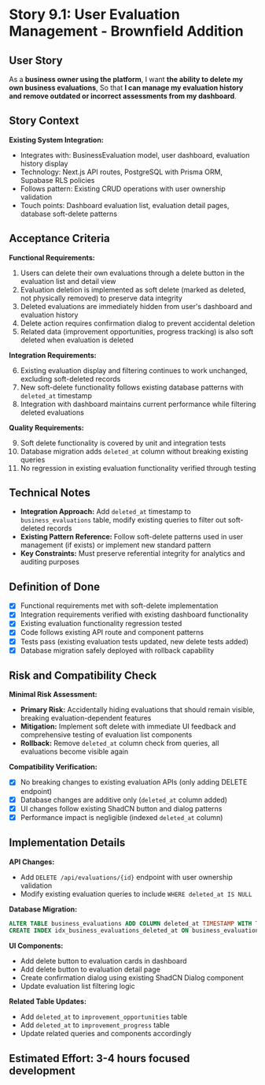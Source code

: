 # Story 9.1: User Evaluation Management - Brownfield Addition

## User Story

As a **business owner using the platform**,
I want **the ability to delete my own business evaluations**,
So that **I can manage my evaluation history and remove outdated or incorrect assessments from my dashboard**.

## Story Context

**Existing System Integration:**

- Integrates with: BusinessEvaluation model, user dashboard, evaluation history display
- Technology: Next.js API routes, PostgreSQL with Prisma ORM, Supabase RLS policies
- Follows pattern: Existing CRUD operations with user ownership validation
- Touch points: Dashboard evaluation list, evaluation detail pages, database soft-delete patterns

## Acceptance Criteria

**Functional Requirements:**

1. Users can delete their own evaluations through a delete button in the evaluation list and detail view
2. Evaluation deletion is implemented as soft delete (marked as deleted, not physically removed) to preserve data integrity
3. Deleted evaluations are immediately hidden from user's dashboard and evaluation history
4. Delete action requires confirmation dialog to prevent accidental deletion
5. Related data (improvement opportunities, progress tracking) is also soft deleted when evaluation is deleted

**Integration Requirements:**

6. Existing evaluation display and filtering continues to work unchanged, excluding soft-deleted records
7. New soft-delete functionality follows existing database patterns with `deleted_at` timestamp
8. Integration with dashboard maintains current performance while filtering deleted evaluations

**Quality Requirements:**

9. Soft delete functionality is covered by unit and integration tests
10. Database migration adds `deleted_at` column without breaking existing queries
11. No regression in existing evaluation functionality verified through testing

## Technical Notes

- **Integration Approach:** Add `deleted_at` timestamp to `business_evaluations` table, modify existing queries to filter out soft-deleted records
- **Existing Pattern Reference:** Follow soft-delete patterns used in user management (if exists) or implement new standard pattern
- **Key Constraints:** Must preserve referential integrity for analytics and auditing purposes

## Definition of Done

- [x] Functional requirements met with soft-delete implementation
- [x] Integration requirements verified with existing dashboard functionality
- [x] Existing evaluation functionality regression tested
- [x] Code follows existing API route and component patterns
- [x] Tests pass (existing evaluation tests updated, new delete tests added)
- [x] Database migration safely deployed with rollback capability

## Risk and Compatibility Check

**Minimal Risk Assessment:**

- **Primary Risk:** Accidentally hiding evaluations that should remain visible, breaking evaluation-dependent features
- **Mitigation:** Implement soft delete with immediate UI feedback and comprehensive testing of evaluation list components
- **Rollback:** Remove `deleted_at` column check from queries, all evaluations become visible again

**Compatibility Verification:**

- [x] No breaking changes to existing evaluation APIs (only adding DELETE endpoint)
- [x] Database changes are additive only (`deleted_at` column added)
- [x] UI changes follow existing ShadCN button and dialog patterns
- [x] Performance impact is negligible (indexed `deleted_at` column)

## Implementation Details

**API Changes:**
- Add `DELETE /api/evaluations/{id}` endpoint with user ownership validation
- Modify existing evaluation queries to include `WHERE deleted_at IS NULL`

**Database Migration:**
```sql
ALTER TABLE business_evaluations ADD COLUMN deleted_at TIMESTAMP WITH TIME ZONE;
CREATE INDEX idx_business_evaluations_deleted_at ON business_evaluations(deleted_at);
```

**UI Components:**
- Add delete button to evaluation cards in dashboard
- Add delete button to evaluation detail page
- Create confirmation dialog using existing ShadCN Dialog component
- Update evaluation list filtering logic

**Related Table Updates:**
- Add `deleted_at` to `improvement_opportunities` table
- Add `deleted_at` to `improvement_progress` table
- Update related queries and components accordingly

## Estimated Effort: 3-4 hours focused development